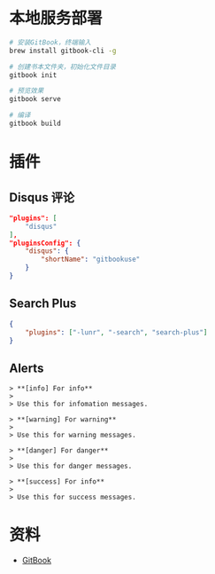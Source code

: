 # 本地服务部署

```sh
# 安装GitBook，终端输入
brew install gitbook-cli -g

# 创建书本文件夹，初始化文件目录
gitbook init

# 预览效果
gitbook serve

# 编译
gitbook build
```

# 插件

## Disqus 评论

```json
"plugins": [
    "disqus"
],
"pluginsConfig": {
    "disqus": {
        "shortName": "gitbookuse"
    }
}
```

## Search Plus

```json
{
    "plugins": ["-lunr", "-search", "search-plus"]
}
```

## Alerts

```shell
> **[info] For info**
>
> Use this for infomation messages.

> **[warning] For warning**
>
> Use this for warning messages.

> **[danger] For danger**
>
> Use this for danger messages.

> **[success] For info**
>
> Use this for success messages.
```

# 资料

* [GitBook](https://chrisniael.gitbooks.io/gitbook-documentation/content/index.html)
